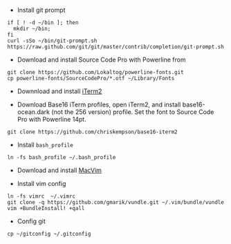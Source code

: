 - Install git prompt

```
if [ ! -d ~/bin ]; then 
  mkdir ~/bin; 
fi
curl -sSo ~/bin/git-prompt.sh https://raw.github.com/git/git/master/contrib/completion/git-prompt.sh
```

- Download and install Source Code Pro with Powerline from 

```
git clone https://github.com/Lokaltog/powerline-fonts.git
cp powerline-fonts/SourceCodePro/*.otf ~/Library/Fonts
```

- Downnload and install [iTerm2](http://www.iterm2.com/#/section/home)

- Download Base16 iTerm profiles, open iTerm2, and install base16-ocean.dark (not the 256 version) profile. Set the font to Source Code Pro with Powerline 14pt.

```
git clone https://github.com/chriskempson/base16-iterm2
```

- Install `bash_profile`

```
ln -fs bash_profile ~/.bash_profile
```

- Download and install [MacVim](https://github.com/b4winckler/macvim/releases)

- Install vim config
```
ln -fs vimrc  ~/.vimrc
git clone -q https://github.com/gmarik/vundle.git ~/.vim/bundle/vundle
vim +BundleInstall! +qall
```

- Config git

```
cp ~/gitconfig ~/.gitconfig
```


